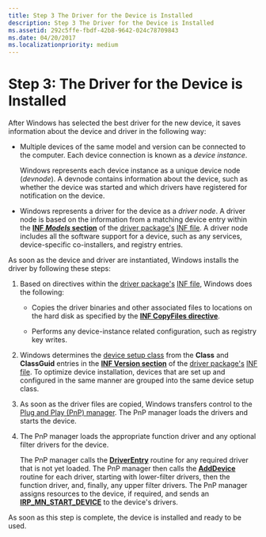 ```yaml
---
title: Step 3 The Driver for the Device is Installed
description: Step 3 The Driver for the Device is Installed
ms.assetid: 292c5ffe-fbdf-42b8-9642-024c78709843
ms.date: 04/20/2017
ms.localizationpriority: medium
---
```


# Step 3: The Driver for the Device is Installed


After Windows has selected the best driver for the new device, it saves information about the device and driver in the following way:

-   Multiple devices of the same model and version can be connected to the computer. Each device connection is known as a *device instance*.

    Windows represents each device instance as a unique device node (*devnode*). A devnode contains information about the device, such as whether the device was started and which drivers have registered for notification on the device.

-   Windows represents a driver for the device as a *driver node*. A driver node is based on the information from a matching device entry within the [**INF *Models* section**](inf-models-section.md) of the [driver package's](driver-packages.md) [INF file](inf-files.md). A driver node includes all the software support for a device, such as any services, device-specific co-installers, and registry entries.

As soon as the device and driver are instantiated, Windows installs the driver by following these steps:

1.  Based on directives within the [driver package's](driver-packages.md) [INF file](inf-files.md), Windows does the following:

    -   Copies the driver binaries and other associated files to locations on the hard disk as specified by the [**INF CopyFiles directive**](inf-copyfiles-directive.md).

    -   Performs any device-instance related configuration, such as registry key writes.

2.  Windows determines the [device setup class](device-setup-classes.md) from the **Class** and **ClassGuid** entries in the [**INF Version section**](inf-version-section.md) of the [driver package's](driver-packages.md) [INF file](inf-files.md). To optimize device installation, devices that are set up and configured in the same manner are grouped into the same device setup class.

3.  As soon as the driver files are copied, Windows transfers control to the [Plug and Play (PnP) manager](pnp-manager.md). The PnP manager loads the drivers and starts the device.

4.  The PnP manager loads the appropriate function driver and any optional filter drivers for the device.

    The PnP manager calls the [**DriverEntry**](https://msdn.microsoft.com/library/windows/hardware/ff544113) routine for any required driver that is not yet loaded. The PnP manager then calls the [**AddDevice**](https://msdn.microsoft.com/library/windows/hardware/ff540521) routine for each driver, starting with lower-filter drivers, then the function driver, and, finally, any upper filter drivers. The PnP manager assigns resources to the device, if required, and sends an [**IRP_MN_START_DEVICE**](https://msdn.microsoft.com/library/windows/hardware/ff551749) to the device's drivers.

As soon as this step is complete, the device is installed and ready to be used.

 

 






